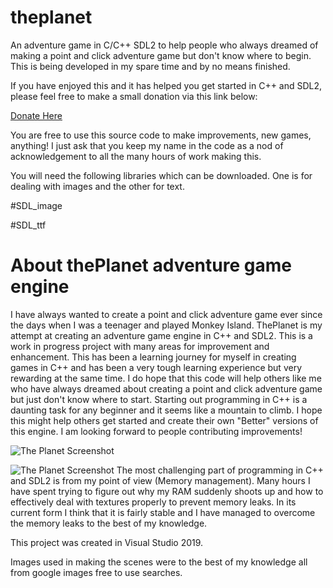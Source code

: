 # theplanet
An adventure game in C/C++ SDL2 to help people who always dreamed of making a point and click adventure game but don't know where to begin.
This is being developed in my spare time and by no means finished.

If you have enjoyed this and it has helped you get started in C++ and SDL2, please feel free to make a small donation via this link below: 

[Donate Here](http://www.brightland-net.co.uk/donate.html)

You are free to use this source code to make improvements, new games, anything! I just ask that you keep my name in the code as a nod of acknowledgement to all the many hours of work making this.

You will need the following libraries which can be downloaded. One is for dealing with images and the other for text.

#SDL_image

#SDL_ttf

# About thePlanet adventure game engine

I have always wanted to create a point and click adventure game ever since the days when I was a teenager and played Monkey Island. ThePlanet is my attempt at creating an adventure game engine in C++ and SDL2. This is a work in progress project with many areas for improvement and enhancement. This has been a learning journey for myself in creating games in C++ and has been a very tough learning experience but very rewarding at the same time. I do hope that this code will help others like me who have always dreamed about creating a point and click adventure game but just don't know where to start. Starting out programming in C++ is a daunting task for any beginner and it seems like a mountain to climb. I hope this might help others get started and create their own "Better" versions of this engine. I am looking forward to people contributing improvements!

![The Planet Screenshot](https://i.imgur.com/Ym5MogO.jpg)

![The Planet Screenshot](https://i.imgur.com/Ibo1j9c.jpg)
The most challenging part of programming in C++ and SDL2 is from my point of view (Memory management). Many hours I have spent trying to figure out why my RAM suddenly shoots up and how to effectively deal with textures properly to prevent memory leaks. In its current form I think that it is fairly stable and I have managed to overcome the memory leaks to the best of my knowledge.

This project was created in Visual Studio 2019.

Images used in making the scenes were to the best of my knowledge all from google images free to use searches.
